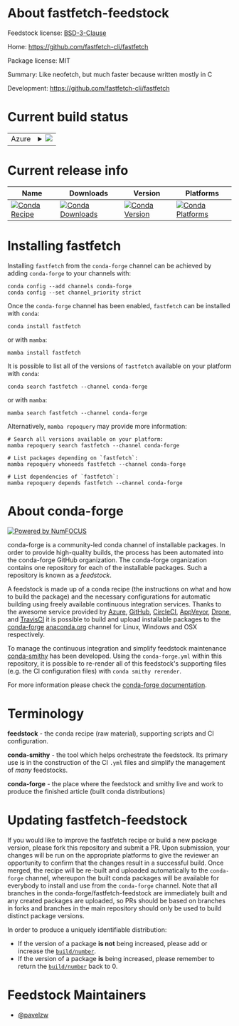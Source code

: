 About fastfetch-feedstock
=========================

Feedstock license: [BSD-3-Clause](https://github.com/conda-forge/fastfetch-feedstock/blob/main/LICENSE.txt)

Home: https://github.com/fastfetch-cli/fastfetch

Package license: MIT

Summary: Like neofetch, but much faster because written mostly in C

Development: https://github.com/fastfetch-cli/fastfetch

Current build status
====================


<table>
    
  <tr>
    <td>Azure</td>
    <td>
      <details>
        <summary>
          <a href="https://dev.azure.com/conda-forge/feedstock-builds/_build/latest?definitionId=25054&branchName=main">
            <img src="https://dev.azure.com/conda-forge/feedstock-builds/_apis/build/status/fastfetch-feedstock?branchName=main">
          </a>
        </summary>
        <table>
          <thead><tr><th>Variant</th><th>Status</th></tr></thead>
          <tbody><tr>
              <td>linux_64</td>
              <td>
                <a href="https://dev.azure.com/conda-forge/feedstock-builds/_build/latest?definitionId=25054&branchName=main">
                  <img src="https://dev.azure.com/conda-forge/feedstock-builds/_apis/build/status/fastfetch-feedstock?branchName=main&jobName=linux&configuration=linux%20linux_64_" alt="variant">
                </a>
              </td>
            </tr><tr>
              <td>linux_aarch64</td>
              <td>
                <a href="https://dev.azure.com/conda-forge/feedstock-builds/_build/latest?definitionId=25054&branchName=main">
                  <img src="https://dev.azure.com/conda-forge/feedstock-builds/_apis/build/status/fastfetch-feedstock?branchName=main&jobName=linux&configuration=linux%20linux_aarch64_" alt="variant">
                </a>
              </td>
            </tr><tr>
              <td>linux_ppc64le</td>
              <td>
                <a href="https://dev.azure.com/conda-forge/feedstock-builds/_build/latest?definitionId=25054&branchName=main">
                  <img src="https://dev.azure.com/conda-forge/feedstock-builds/_apis/build/status/fastfetch-feedstock?branchName=main&jobName=linux&configuration=linux%20linux_ppc64le_" alt="variant">
                </a>
              </td>
            </tr><tr>
              <td>osx_64</td>
              <td>
                <a href="https://dev.azure.com/conda-forge/feedstock-builds/_build/latest?definitionId=25054&branchName=main">
                  <img src="https://dev.azure.com/conda-forge/feedstock-builds/_apis/build/status/fastfetch-feedstock?branchName=main&jobName=osx&configuration=osx%20osx_64_" alt="variant">
                </a>
              </td>
            </tr><tr>
              <td>osx_arm64</td>
              <td>
                <a href="https://dev.azure.com/conda-forge/feedstock-builds/_build/latest?definitionId=25054&branchName=main">
                  <img src="https://dev.azure.com/conda-forge/feedstock-builds/_apis/build/status/fastfetch-feedstock?branchName=main&jobName=osx&configuration=osx%20osx_arm64_" alt="variant">
                </a>
              </td>
            </tr>
          </tbody>
        </table>
      </details>
    </td>
  </tr>
</table>

Current release info
====================

| Name | Downloads | Version | Platforms |
| --- | --- | --- | --- |
| [![Conda Recipe](https://img.shields.io/badge/recipe-fastfetch-green.svg)](https://anaconda.org/conda-forge/fastfetch) | [![Conda Downloads](https://img.shields.io/conda/dn/conda-forge/fastfetch.svg)](https://anaconda.org/conda-forge/fastfetch) | [![Conda Version](https://img.shields.io/conda/vn/conda-forge/fastfetch.svg)](https://anaconda.org/conda-forge/fastfetch) | [![Conda Platforms](https://img.shields.io/conda/pn/conda-forge/fastfetch.svg)](https://anaconda.org/conda-forge/fastfetch) |

Installing fastfetch
====================

Installing `fastfetch` from the `conda-forge` channel can be achieved by adding `conda-forge` to your channels with:

```
conda config --add channels conda-forge
conda config --set channel_priority strict
```

Once the `conda-forge` channel has been enabled, `fastfetch` can be installed with `conda`:

```
conda install fastfetch
```

or with `mamba`:

```
mamba install fastfetch
```

It is possible to list all of the versions of `fastfetch` available on your platform with `conda`:

```
conda search fastfetch --channel conda-forge
```

or with `mamba`:

```
mamba search fastfetch --channel conda-forge
```

Alternatively, `mamba repoquery` may provide more information:

```
# Search all versions available on your platform:
mamba repoquery search fastfetch --channel conda-forge

# List packages depending on `fastfetch`:
mamba repoquery whoneeds fastfetch --channel conda-forge

# List dependencies of `fastfetch`:
mamba repoquery depends fastfetch --channel conda-forge
```


About conda-forge
=================

[![Powered by
NumFOCUS](https://img.shields.io/badge/powered%20by-NumFOCUS-orange.svg?style=flat&colorA=E1523D&colorB=007D8A)](https://numfocus.org)

conda-forge is a community-led conda channel of installable packages.
In order to provide high-quality builds, the process has been automated into the
conda-forge GitHub organization. The conda-forge organization contains one repository
for each of the installable packages. Such a repository is known as a *feedstock*.

A feedstock is made up of a conda recipe (the instructions on what and how to build
the package) and the necessary configurations for automatic building using freely
available continuous integration services. Thanks to the awesome service provided by
[Azure](https://azure.microsoft.com/en-us/services/devops/), [GitHub](https://github.com/),
[CircleCI](https://circleci.com/), [AppVeyor](https://www.appveyor.com/),
[Drone](https://cloud.drone.io/welcome), and [TravisCI](https://travis-ci.com/)
it is possible to build and upload installable packages to the
[conda-forge](https://anaconda.org/conda-forge) [anaconda.org](https://anaconda.org/)
channel for Linux, Windows and OSX respectively.

To manage the continuous integration and simplify feedstock maintenance
[conda-smithy](https://github.com/conda-forge/conda-smithy) has been developed.
Using the ``conda-forge.yml`` within this repository, it is possible to re-render all of
this feedstock's supporting files (e.g. the CI configuration files) with ``conda smithy rerender``.

For more information please check the [conda-forge documentation](https://conda-forge.org/docs/).

Terminology
===========

**feedstock** - the conda recipe (raw material), supporting scripts and CI configuration.

**conda-smithy** - the tool which helps orchestrate the feedstock.
                   Its primary use is in the construction of the CI ``.yml`` files
                   and simplify the management of *many* feedstocks.

**conda-forge** - the place where the feedstock and smithy live and work to
                  produce the finished article (built conda distributions)


Updating fastfetch-feedstock
============================

If you would like to improve the fastfetch recipe or build a new
package version, please fork this repository and submit a PR. Upon submission,
your changes will be run on the appropriate platforms to give the reviewer an
opportunity to confirm that the changes result in a successful build. Once
merged, the recipe will be re-built and uploaded automatically to the
`conda-forge` channel, whereupon the built conda packages will be available for
everybody to install and use from the `conda-forge` channel.
Note that all branches in the conda-forge/fastfetch-feedstock are
immediately built and any created packages are uploaded, so PRs should be based
on branches in forks and branches in the main repository should only be used to
build distinct package versions.

In order to produce a uniquely identifiable distribution:
 * If the version of a package **is not** being increased, please add or increase
   the [``build/number``](https://docs.conda.io/projects/conda-build/en/latest/resources/define-metadata.html#build-number-and-string).
 * If the version of a package **is** being increased, please remember to return
   the [``build/number``](https://docs.conda.io/projects/conda-build/en/latest/resources/define-metadata.html#build-number-and-string)
   back to 0.

Feedstock Maintainers
=====================

* [@pavelzw](https://github.com/pavelzw/)

